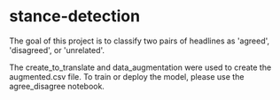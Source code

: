 # stance-detection
The goal of this project is to classify two pairs of headlines as 'agreed', 'disagreed', or 'unrelated'.

The create_to_translate and data_augmentation were used to create the augmented.csv file.
To train or deploy the model, please use the agree_disagree notebook.
